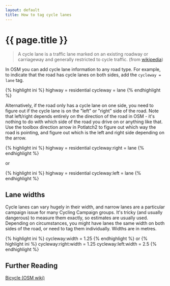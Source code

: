 ```yaml
---
layout: default
title: How to tag cycle lanes
---
```


{{ page.title }}
================

> A cycle lane is a traffic lane marked on an existing roadway or carriageway and generally restricted to cycle traffic. (from [wikipedia](http://en.wikipedia.org/wiki/Cycle_lane))

In OSM you can add cycle lane information to any road type. For example, to indicate that the road has cycle lanes on both sides, add the `cycleway = lane` tag.

{% highlight ini %}
highway = residential
cycleway = lane
{% endhighlight %}

Alternatively, if the road only has a cycle lane on one side, you need to figure out if the cycle lane is on the "left" or "right" side of the road. Note that left/right depends entirely on the direction of the road in OSM - it's nothing to do with which side of the road you drive on or anything like that. Use the toolbox direction arrow in Potlatch2 to figure out which way the road is pointing, and figure out which is the left and right side depending on the arrow.

{% highlight ini %}
highway = residential
cycleway:right = lane
{% endhighlight %}

or

{% highlight ini %}
highway = residential
cycleway:left = lane
{% endhighlight %}

Lane widths
-----------

Cycle lanes can vary hugely in their width, and narrow lanes are a particular campaign issue for many Cycling Campaign groups. It's tricky (and usually dangerous) to measure them exactly, so estimates are  usually used. Depending on circumstances, you might have lanes the same width on both sides of the road, or need to tag them individually. Widths are in metres.

{% highlight ini %}
cycleway:width = 1.25
{% endhighlight %}
or
{% highlight ini %}
cycleway:right:width = 1.25
cycleway:left:width = 2.5
{% endhighlight %}


Further Reading
---------------

[Bicycle (OSM wiki)](http://wiki.openstreetmap.org/wiki/Bicycle)